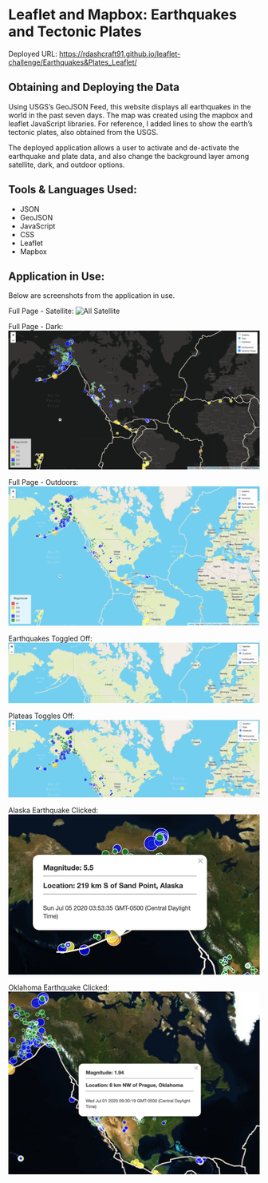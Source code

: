# Leaflet and Mapbox: Earthquakes and Tectonic Plates
Deployed URL: https://rdashcraft91.github.io/leaflet-challenge/Earthquakes&Plates_Leaflet/

## Obtaining and Deploying the Data
Using USGS’s GeoJSON Feed, this website displays all earthquakes in the world in the past seven days. The map was created using the mapbox and leaflet JavaScript libraries. For reference, I added lines to show the earth’s tectonic plates, also obtained from the USGS.

The deployed application allows a user to activate and de-activate the earthquake and plate data, and also change the background layer among satellite, dark, and outdoor options.

## Tools & Languages Used:
- JSON
- GeoJSON
- JavaScript
- CSS
- Leaflet
- Mapbox

## Application in Use: 
Below are screenshots from the application in use.

Full Page - Satellite:
![All Satellite](Earthquakes&Plates_Leaflet/Screenshots/All_Satellite.png)

Full Page - Dark:
![All Dark](Earthquakes&Plates_Leaflet/Screenshots/All_Dark.png)

Full Page - Outdoors:
![All Outdoors](Earthquakes&Plates_Leaflet/Screenshots/All_Outdoors.png)

Earthquakes Toggled Off:
![No_Earthquakes](Earthquakes&Plates_Leaflet/Screenshots/No_Earthquake.png)

Plateas Toggles Off:
![No Plates](Earthquakes&Plates_Leaflet/Screenshots/No_Plate.png)

Alaska Earthquake Clicked:
![Alaska Info](Earthquakes&Plates_Leaflet/Screenshots/Alaska_Info.png)

Oklahoma Earthquake Clicked:
![Oklahoma Info](Earthquakes&Plates_Leaflet/Screenshots/Oklahoma_Info.png)

